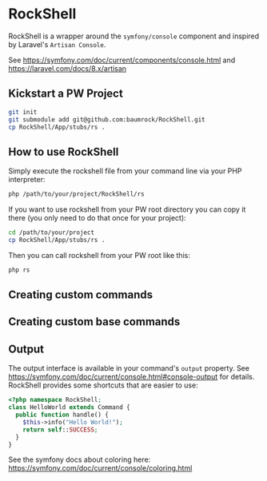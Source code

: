 # RockShell

RockShell is a wrapper around the `symfony/console` component and inspired by Laravel's `Artisan Console`.

See https://symfony.com/doc/current/components/console.html and https://laravel.com/docs/8.x/artisan

## Kickstart a PW Project

```sh
git init
git submodule add git@github.com:baumrock/RockShell.git
cp RockShell/App/stubs/rs .
```

## How to use RockShell

Simply execute the rockshell file from your command line via your PHP interpreter:

```sh
php /path/to/your/project/RockShell/rs
```

If you want to use rockshell from your PW root directory you can copy it there (you only need to do that once for your project):

```sh
cd /path/to/your/project
cp RockShell/App/stubs/rs .
```

Then you can call rockshell from your PW root like this:

```sh
php rs
```

## Creating custom commands

## Creating custom base commands

## Output

The output interface is available in your command's `output` property. See https://symfony.com/doc/current/console.html#console-output for details. RockShell provides some shortcuts that are easier to use:

```php
<?php namespace RockShell;
class HelloWorld extends Command {
  public function handle() {
    $this->info("Hello World!");
    return self::SUCCESS;
  }
}
```

See the symfony docs about coloring here: https://symfony.com/doc/current/console/coloring.html
